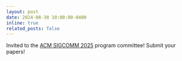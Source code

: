 ```yaml
---
layout: post
date: 2024-08-30 10:00:00-0400
inline: true
related_posts: false
---
```


Invited to the [ACM SIGCOMM 2025](https://www.sigcomm.org) program committee! Submit your papers!
